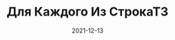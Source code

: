 ---
date: 2021-12-13
guid: fd1ebe2d-c819-43b2-8dad-d5c5c89f2a8b
title: Для Каждого Из СтрокаТЗ
question: "Что выйдет в сообщении?"
options:
    - СтрокаТаблицыЗначений
    - '9999'
    - 9 999
    - Поле1
    - Вызовет исключение
correct: 2
explanation: |
    1. Запрос выбрает одну строку с числом 9999 в колонке Поле1
    2. "Для каждого из" в строке таблицы значений перебирает значения колонок этой строки
    З. Число 9999 при приведении к строке становится 9 999
tags:
    - platform
source: https://t.me/JuniorOneS/289
images:
    - /assets/questions/2021-12-13_1_1.jpg
---